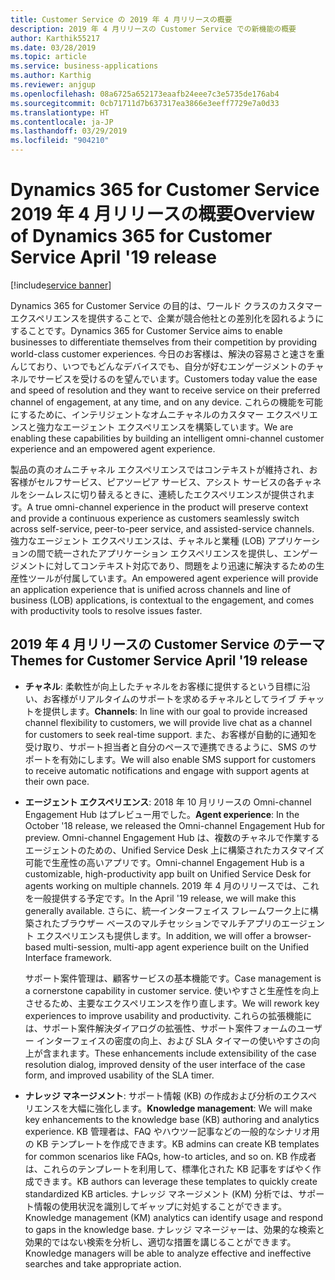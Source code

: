 ```yaml
---
title: Customer Service の 2019 年 4 月リリースの概要
description: 2019 年 4 月リリースの Customer Service での新機能の概要
author: Karthik55217
ms.date: 03/28/2019
ms.topic: article
ms.service: business-applications
ms.author: Karthig
ms.reviewer: anjgup
ms.openlocfilehash: 08a6725a652173eaafb24eee7c3e5735de176ab4
ms.sourcegitcommit: 0cb71711d7b637317ea3866e3eeff7729e7a0d33
ms.translationtype: HT
ms.contentlocale: ja-JP
ms.lasthandoff: 03/29/2019
ms.locfileid: "904210"
---
```

#  <a name="overview-of-dynamics-365-for-customer-service-april-19-release"></a><span data-ttu-id="1359c-103">Dynamics 365 for Customer Service 2019 年 4 月リリースの概要</span><span class="sxs-lookup"><span data-stu-id="1359c-103">Overview of Dynamics 365 for Customer Service April '19 release</span></span>
[!include[service banner](../includes/service.md)]

<span data-ttu-id="1359c-104">Dynamics 365 for Customer Service の目的は、ワールド クラスのカスタマー エクスペリエンスを提供することで、企業が競合他社との差別化を図れるようにすることです。</span><span class="sxs-lookup"><span data-stu-id="1359c-104">Dynamics 365 for Customer Service aims to enable businesses to differentiate themselves from their competition by providing world-class customer experiences.</span></span> <span data-ttu-id="1359c-105">今日のお客様は、解決の容易さと速さを重んじており、いつでもどんなデバイスでも、自分が好むエンゲージメントのチャネルでサービスを受けるのを望んでいます。</span><span class="sxs-lookup"><span data-stu-id="1359c-105">Customers today value the ease and speed of resolution and they want to receive service on their preferred channel of engagement, at any time, and on any device.</span></span> <span data-ttu-id="1359c-106">これらの機能を可能にするために、インテリジェントなオムニチャネルのカスタマー エクスペリエンスと強力なエージェント エクスペリエンスを構築しています。</span><span class="sxs-lookup"><span data-stu-id="1359c-106">We are enabling these capabilities by building an intelligent omni-channel customer experience and an empowered agent experience.</span></span>

<span data-ttu-id="1359c-107">製品の真のオムニチャネル エクスペリエンスではコンテキストが維持され、お客様がセルフサービス、ピアツーピア サービス、アシスト サービスの各チャネルをシームレスに切り替えるときに、連続したエクスペリエンスが提供されます。</span><span class="sxs-lookup"><span data-stu-id="1359c-107">A true omni-channel experience in the product will preserve context and provide a continuous experience as customers seamlessly switch across self-service, peer-to-peer service, and assisted-service channels.</span></span> <span data-ttu-id="1359c-108">強力なエージェント エクスペリエンスは、チャネルと業種 (LOB) アプリケーションの間で統一されたアプリケーション エクスペリエンスを提供し、エンゲージメントに対してコンテキスト対応であり、問題をより迅速に解決するための生産性ツールが付属しています。</span><span class="sxs-lookup"><span data-stu-id="1359c-108">An empowered agent experience will provide an application experience that is unified across channels and line of business (LOB) applications, is contextual to the engagement, and comes with productivity tools to resolve issues faster.</span></span> 

## <a name="themes-for-customer-service-april-19-release"></a><span data-ttu-id="1359c-109">2019 年 4 月リリースの Customer Service のテーマ</span><span class="sxs-lookup"><span data-stu-id="1359c-109">Themes for Customer Service April '19 release</span></span>

-  <span data-ttu-id="1359c-110">**チャネル**: 柔軟性が向上したチャネルをお客様に提供するという目標に沿い、お客様がリアルタイムのサポートを求めるチャネルとしてライブ チャットを提供します。</span><span class="sxs-lookup"><span data-stu-id="1359c-110">**Channels**: In line with our goal to provide increased channel flexibility to customers, we will provide live chat as a channel for customers to seek real-time support.</span></span> <span data-ttu-id="1359c-111">また、お客様が自動的に通知を受け取り、サポート担当者と自分のペースで連携できるように、SMS のサポートを有効にします。</span><span class="sxs-lookup"><span data-stu-id="1359c-111">We will also enable SMS support for customers to receive automatic notifications and engage with support agents at their own pace.</span></span> 

-  <span data-ttu-id="1359c-112">**エージェント エクスペリエンス**: 2018 年 10 月リリースの Omni-channel Engagement Hub はプレビュー用でした。</span><span class="sxs-lookup"><span data-stu-id="1359c-112">**Agent experience**: In the October '18 release, we released the Omni-channel Engagement Hub for preview.</span></span> <span data-ttu-id="1359c-113">Omni-channel Engagement Hub は、複数のチャネルで作業するエージェントのための、Unified Service Desk 上に構築されたカスタマイズ可能で生産性の高いアプリです。</span><span class="sxs-lookup"><span data-stu-id="1359c-113">Omni-channel Engagement Hub is a customizable, high-productivity app built on Unified Service Desk for agents working on multiple channels.</span></span> <span data-ttu-id="1359c-114">2019 年 4 月のリリースでは、これを一般提供する予定です。</span><span class="sxs-lookup"><span data-stu-id="1359c-114">In the April '19 release, we will make this generally available.</span></span> <span data-ttu-id="1359c-115">さらに、統一インターフェイス フレームワーク上に構築されたブラウザー ベースのマルチセッションでマルチアプリのエージェント エクスペリエンスも提供します。</span><span class="sxs-lookup"><span data-stu-id="1359c-115">In addition, we will offer a browser-based multi-session, multi-app agent experience built on the Unified Interface framework.</span></span> 

    <span data-ttu-id="1359c-116">サポート案件管理は、顧客サービスの基本機能です。</span><span class="sxs-lookup"><span data-stu-id="1359c-116">Case management is a cornerstone capability in customer service.</span></span> <span data-ttu-id="1359c-117">使いやすさと生産性を向上させるため、主要なエクスペリエンスを作り直します。</span><span class="sxs-lookup"><span data-stu-id="1359c-117">We will rework key experiences to improve usability and productivity.</span></span> <span data-ttu-id="1359c-118">これらの拡張機能には、サポート案件解決ダイアログの拡張性、サポート案件フォームのユーザー インターフェイスの密度の向上、および SLA タイマーの使いやすさの向上が含まれます。</span><span class="sxs-lookup"><span data-stu-id="1359c-118">These enhancements include extensibility of the case resolution dialog, improved density of the user interface of the case form, and improved usability of the SLA timer.</span></span>

-  <span data-ttu-id="1359c-119">**ナレッジ マネージメント**: サポート情報 (KB) の作成および分析のエクスペリエンスを大幅に強化します。</span><span class="sxs-lookup"><span data-stu-id="1359c-119">**Knowledge management**: We will make key enhancements to the knowledge base (KB) authoring and analytics experience.</span></span> <span data-ttu-id="1359c-120">KB 管理者は、FAQ やハウツー記事などの一般的なシナリオ用の KB テンプレートを作成できます。</span><span class="sxs-lookup"><span data-stu-id="1359c-120">KB admins can create KB templates for common scenarios like FAQs, how-to articles, and so on.</span></span> <span data-ttu-id="1359c-121">KB 作成者は、これらのテンプレートを利用して、標準化された KB 記事をすばやく作成できます。</span><span class="sxs-lookup"><span data-stu-id="1359c-121">KB authors can leverage these templates to quickly create standardized KB articles.</span></span> <span data-ttu-id="1359c-122">ナレッジ マネージメント (KM) 分析では、サポート情報の使用状況を識別してギャップに対処することができます。</span><span class="sxs-lookup"><span data-stu-id="1359c-122">Knowledge management (KM) analytics can identify usage and respond to gaps in the knowledge base.</span></span> <span data-ttu-id="1359c-123">ナレッジ マネージャーは、効果的な検索と効果的ではない検索を分析し、適切な措置を講じることができます。</span><span class="sxs-lookup"><span data-stu-id="1359c-123">Knowledge managers will be able to analyze effective and ineffective searches and take appropriate action.</span></span>
